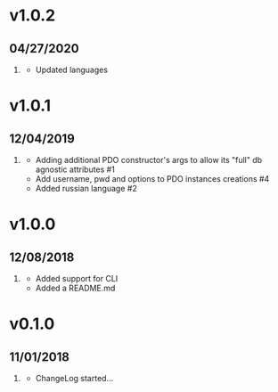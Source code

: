 # v1.0.2
## 04/27/2020

1. [](#improved)
    * Updated languages

# v1.0.1
## 12/04/2019

1. [](#new)
    * Adding additional PDO constructor's args to allow its "full" db agnostic attributes #1
    * Add username, pwd and options to PDO instances creations #4
    * Added russian language #2

# v1.0.0
## 12/08/2018

1. [](#new)
    * Added support for CLI
    * Added a README.md

# v0.1.0
## 11/01/2018

1. [](#new)
    * ChangeLog started...
